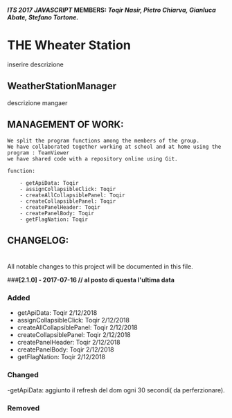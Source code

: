 ***ITS 2017***
***JAVASCRIPT***
**MEMBERS: *Toqir Nasir, Pietro Chiarva, Gianluca Abate, Stefano Tortone.***




THE Wheater Station
========================

inserire descrizione

**WeatherStationManager**
-----------------------

descrizione mangaer









**MANAGEMENT OF WORK:**
-----------------------

    We split the program functions among the members of the group.
    We have collaborated together working at school and at home using the program : TeamViewer
    we have shared code with a repository online using Git.

    function:

        - getApiData: Toqir
        - assignCollapsibleClick: Toqir
        - createAllCollapsiblePanel: Toqir
        - createCollapsiblePanel: Toqir
        - createPanelHeader: Toqir
        - createPanelBody: Toqir
        - getFlagNation: Toqir




**CHANGELOG:**
--------------

#
All notable changes to this project will be documented in this file.

###**[2.1.0] - 2017-07-16 // al posto di questa l'ultima data**
### Added
- getApiData: Toqir 2/12/2018
- assignCollapsibleClick: Toqir 2/12/2018
- createAllCollapsiblePanel: Toqir 2/12/2018
- createCollapsiblePanel: Toqir 2/12/2018
- createPanelHeader: Toqir 2/12/2018
- createPanelBody: Toqir 2/12/2018
- getFlagNation: Toqir 2/12/2018

### Changed
-getApiData: aggiunto il refresh del dom ogni 30 secondi( da perferzionare).
### Removed
